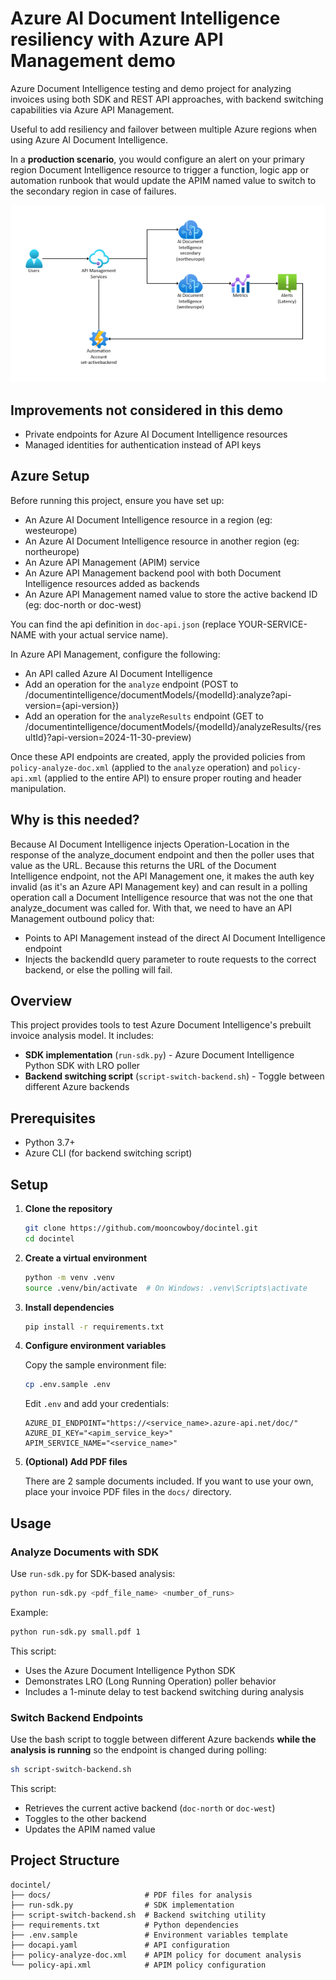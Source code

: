 # Azure AI Document Intelligence resiliency with Azure API Management demo

Azure Document Intelligence testing and demo project for analyzing invoices using both SDK and REST API approaches, with backend switching capabilities via Azure API Management. 

Useful to add resiliency and failover between multiple Azure regions when using Azure AI Document Intelligence.

In a **production scenario**, you would configure an alert on your primary region Document Intelligence resource to trigger a function, logic app or automation runbook that would update the APIM named value to switch to the secondary region in case of failures. 

![alt text](media/doc-intel.png)

## Improvements not considered in this demo

- Private endpoints for Azure AI Document Intelligence resources
- Managed identities for authentication instead of API keys

## Azure Setup

Before running this project, ensure you have set up:

- An Azure AI Document Intelligence resource in a region (eg: westeurope)
- An Azure AI Document Intelligence resource in another region (eg: northeurope)
- An Azure API Management (APIM) service
- An Azure API Management backend pool with both Document Intelligence resources added as backends
- An Azure API Management named value to store the active backend ID (eg: doc-north or doc-west)

You can find the api definition in `doc-api.json` (replace YOUR-SERVICE-NAME with your actual service name).

In Azure API Management, configure the following:

- An API called Azure AI Document Intelligence
- Add an operation for the `analyze` endpoint (POST to /documentintelligence/documentModels/{modelId}:analyze?api-version={api-version})
- Add an operation for the `analyzeResults` endpoint (GET to /documentintelligence/documentModels/{modelId}/analyzeResults/{resultId}?api-version=2024-11-30-preview)

Once these API endpoints are created, apply the provided policies from `policy-analyze-doc.xml` (applied to the `analyze` operation) and `policy-api.xml` (applied to the entire API) to ensure proper routing and header manipulation.

## Why is this needed?

Because AI Document Intelligence injects Operation-Location in the response of the analyze_document endpoint and then the poller uses that value as the URL. Because this returns the URL of the Document Intelligence endpoint, not the API Management one, it makes the auth key invalid (as it's an Azure API Management key) and can result in a polling operation call a Document Intelligence resource that was not the one that analyze_document was called for. With that, we need to have an API Management outbound policy that:

- Points to API Management instead of the direct AI Document Intelligence endpoint
- Injects the backendId query parameter to route requests to the correct backend, or else the polling will fail.


## Overview

This project provides tools to test Azure Document Intelligence's prebuilt invoice analysis model. It includes:

- **SDK implementation** (`run-sdk.py`) - Azure Document Intelligence Python SDK with LRO poller
- **Backend switching script** (`script-switch-backend.sh`) - Toggle between different Azure backends

## Prerequisites

- Python 3.7+
- Azure CLI (for backend switching script)

## Setup

1. **Clone the repository**
   ```bash
   git clone https://github.com/mooncowboy/docintel.git
   cd docintel
   ```

2. **Create a virtual environment**
   ```bash
   python -m venv .venv
   source .venv/bin/activate  # On Windows: .venv\Scripts\activate
   ```

3. **Install dependencies**
   ```bash
   pip install -r requirements.txt
   ```

4. **Configure environment variables**
   
   Copy the sample environment file:
   ```bash
   cp .env.sample .env
   ```
   
   Edit `.env` and add your credentials:
   ```
   AZURE_DI_ENDPOINT="https://<service_name>.azure-api.net/doc/"
   AZURE_DI_KEY="<apim_service_key>"
   APIM_SERVICE_NAME="<service_name>"
   ```

5. **(Optional) Add PDF files**
   
   There are 2 sample documents included. If you want to use your own, place your invoice PDF files in the `docs/` directory.

## Usage

### Analyze Documents with SDK

Use `run-sdk.py` for SDK-based analysis:

```bash
python run-sdk.py <pdf_file_name> <number_of_runs>
```

Example:
```bash
python run-sdk.py small.pdf 1
```

This script:
- Uses the Azure Document Intelligence Python SDK
- Demonstrates LRO (Long Running Operation) poller behavior
- Includes a 1-minute delay to test backend switching during analysis

### Switch Backend Endpoints

Use the bash script to toggle between different Azure backends **while the analysis is running** so the endpoint is changed during polling:

```bash
sh script-switch-backend.sh
```

This script:
- Retrieves the current active backend (`doc-north` or `doc-west`)
- Toggles to the other backend
- Updates the APIM named value

## Project Structure

```
docintel/
├── docs/                     # PDF files for analysis
├── run-sdk.py                # SDK implementation
├── script-switch-backend.sh  # Backend switching utility
├── requirements.txt          # Python dependencies
├── .env.sample               # Environment variables template
├── docapi.yaml               # API configuration
├── policy-analyze-doc.xml    # APIM policy for document analysis
└── policy-api.xml            # APIM policy configuration
```

